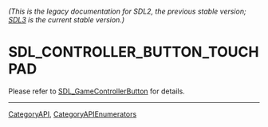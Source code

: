 ###### (This is the legacy documentation for SDL2, the previous stable version; [SDL3](https://wiki.libsdl.org/SDL3/) is the current stable version.)
# SDL_CONTROLLER_BUTTON_TOUCHPAD

Please refer to [SDL_GameControllerButton](SDL_GameControllerButton) for details.

----
[CategoryAPI](CategoryAPI), [CategoryAPIEnumerators](CategoryAPIEnumerators)

